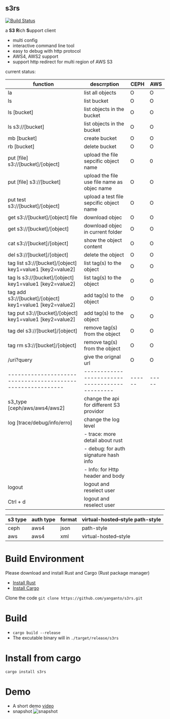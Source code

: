 s3rs 
---
[![Build Status](https://travis-ci.com/yanganto/s3rs.svg?branch=master)](https://travis-ci.com/yanganto/s3rs)  

a **S3** **R**ich **S**upport client
- multi config
- interactive command line tool
- easy to debug with http protocol
- AWS4, AWS2 support
- support http redirect for multi region of AWS S3

current status:  

| function                                                  | descrrption                                 | CEPH | AWS |
|-----------------------------------------------------------|---------------------------------------------|------|-----|
| la                                                        | list all objects                            | O    | O   |
| ls                                                        | list bucket                                 | O    | O   |
| ls [bucket]                                               | list objects in the bucket                  | O    | O   |
| ls s3://[bucket]                                          | list objects in the bucket                  | O    | O   |
| mb [bucket]                                               | create bucket                               | O    | O   |
| rb [bucket]                                               | delete bucket                               | O    | O   |
| put [file] s3://[bucket]/[object]                         | upload the file sepcific object name        | O    | 0   |
| put [file] s3://[bucket]                                  | upload the file use file name as objec name | O    | O   |
| put test s3://[bucket]/[object]                           | upload a test file sepcific object name     | O    | O   |
| get s3://[bucket]/[object] file                           | download objec                              | O    | O   |
| get s3://[bucket]/[object]                                | download objec in current folder            | O    | O   |
| cat s3://[bucket]/[object]                                | show the object content                     | O    | O   |
| del s3://[bucket]/[object]                                | delete the object                           | O    | O   |
| tag list s3://[bucket]/[object] key1=value1 [key2=value2] | list tag(s) to the object                   | O    | O   |
| tag ls s3://[bucket]/[object] key1=value1 [key2=value2]   | list tag(s) to the object                   | O    | O   |
| tag add s3://[bucket]/[object] key1=value1 [key2=value2]  | add tag(s) to the object                    | O    | O   |
| tag put s3://[bucket]/[object] key1=value1 [key2=value2]  | add tag(s) to the object                    | O    | O   |
| tag del s3://[bucket]/[object]                            | remove tag(s) from the object               | O    | O   |
| tag rm s3://[bucket]/[object]                             | remove tag(s) from the object               | O    | O   |
| /uri?query                                                | give the orignal url                        | O    | O   |
|-----------------------------------------------------------|---------------------------------------------|------|-----|
| s3\_type [ceph/aws/aws4/aws2]                             | change the api for different S3 providor    |      |     |
| log [trace/debug/info/erro]                               | change the log level                        |      |     |
|                                                           | - trace: more detail about rust             |      |     |
|                                                           | - debug: for auth signature hash info       |      |     |
|                                                           | - Info: for Http header and body            |      |     |
| logout                                                    | logout and reselect user                    |      |     |
| Ctrl + d                                                  | logout and reselect user                    |      |     |


| s3 type | auth type | format | virtual-hosted–style path-style |
|---------|-----------|--------|---------------------------------|
| ceph    | aws4      | json   | path-style                      |
| aws     | aws4      | xml    | virtual-hosted–style            |


# Build Environment
Please download and install Rust and Cargo (Rust package manager)
- [Install Rust](https://www.rust-lang.org/en-US/install.html)
- [Install Cargo](https://crates.io/)

Clone the code
`git clone https://github.com/yanganto/s3rs.git`

# Build
- `cargo build --release`
- The excutable binary will in `./target/release/s3rs`

# Install from cargo
`cargo install s3rs`

# Demo
- A short demo [video](https://youtu.be/DnWQbDmBFpg)
- snapshot
![snapshot](https://raw.githubusercontent.com/yanganto/s3rs/master/example.png)

